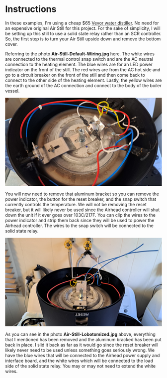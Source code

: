 # Instructions

In these examples, I'm using a cheap $65 [Vevor water distiller](https://www.amazon.com/dp/B0CN2SBJLT). No need for an expensive original Air Still for this project. For the sake of simplicity, I will be setting up this still to use a solid state relay rather than an SCR controller. So, the first step is to turn your Air Still upside down and remove the bottom cover.

Referring to the photo **Air-Still-Default-Wiring.jpg** here. The white wires are connected to the thermal control snap switch and are the AC neutral connection to the heating element. The blue wires are for an LED power indicator on the front of the still. The red wires are from the AC hot side and go to a circuit breaker on the front of the still and then come back to connect to the other side of the heating element. Lastly, the yellow wires are the earth ground of the AC connection and connect to the body of the boiler vessel.

<img width="1024" src="./Air-Still-Default-Wiring.jpg"><br>

You will now need to remove that aluminum bracket so you can remove the power indicator, the button for the reset breaker, and the snap switch that currently controls the temperature. We will not be removing the reset breaker, but it will likely never be used since the Airhead controller will shut down the unit if it ever goes over 103C/217F. You can clip the wires to the power indicator and strip them back since they will be used to power the Airhead controller. The wires to the snap switch will be connected to the solid state relay.

<img width="1024" src="./Air-Still-Lobotomized.jpg"><br>

As you can see in the photo **Air-Still-Lobotomized.jpg** above, everything that I mentioned has been removed and the aluminum bracked has been put back in place. I slid it back as far as it would go since the reset breaker will likely never need to be used unless something goes seriously wrong. We have the blue wires that will be connected to the Airhead power supply and interface board, and the white wires which will be connected to the load side of the solid state relay. You may or may not need to extend the white wires.
